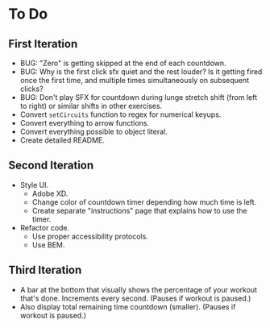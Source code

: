 # To Do


## First Iteration

- BUG: "Zero" is getting skipped at the end of each countdown.
- BUG: Why is the first click sfx quiet and the rest louder? Is it getting fired once the first time, and multiple times simultaneously on subsequent clicks?
- BUG: Don't play SFX for countdown during lunge stretch shift (from left to right) or similar shifts in other exercises.
- Convert `setCircuits` function to regex for numerical keyups.
- Convert everything to arrow functions.
- Convert everything possible to object literal.
- Create detailed README.


## Second Iteration

- Style UI.
  - Adobe XD.
  - Change color of countdown timer depending how much time is left.
  - Create separate "instructions" page that explains how to use the timer.
- Refactor code.
  - Use proper accessibility protocols.
  - Use BEM.


## Third Iteration

- A bar at the bottom that visually shows the percentage of your workout that's done. Increments every second.  (Pauses if workout is paused.)
- Also display total remaining time countdown (smaller).  (Pauses if workout is paused.)
